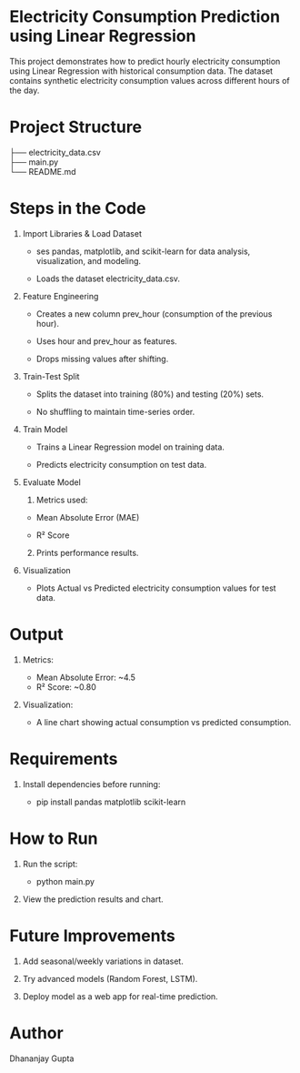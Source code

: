 # Electricity Consumption Prediction using Linear Regression

This project demonstrates how to predict hourly electricity consumption using Linear Regression with historical consumption data.
The dataset contains synthetic electricity consumption values across different hours of the day.

# Project Structure

├── electricity_data.csv  
├── main.py                
└── README.md             

# Steps in the Code
1. Import Libraries & Load Dataset

   * ses pandas, matplotlib, and scikit-learn for data analysis, visualization, and modeling.

   * Loads the dataset electricity_data.csv.

2. Feature Engineering

   * Creates a new column prev_hour (consumption of the previous hour).

   * Uses hour and prev_hour as features.

   * Drops missing values after shifting.

3. Train-Test Split

   * Splits the dataset into training (80%) and testing (20%) sets.

   * No shuffling to maintain time-series order.

4. Train Model

   * Trains a Linear Regression model on training data.

   * Predicts electricity consumption on test data.

5. Evaluate Model

   1. Metrics used:

     * Mean Absolute Error (MAE)

     * R² Score

   2. Prints performance results.

6. Visualization

   * Plots Actual vs Predicted electricity consumption values for test data.

# Output

   1. Metrics:

       * Mean Absolute Error: ~4.5
       * R² Score: ~0.80


   2. Visualization:
       * A line chart showing actual consumption vs predicted consumption.

# Requirements

   1. Install dependencies before running:
   
        * pip install pandas matplotlib scikit-learn

# How to Run

   1. Run the script:
 
        *  python main.py


   2. View the prediction results and chart.

# Future Improvements

   1. Add seasonal/weekly variations in dataset.

   2. Try advanced models (Random Forest, LSTM).

   3. Deploy model as a web app for real-time prediction.

# Author

 Dhananjay Gupta
